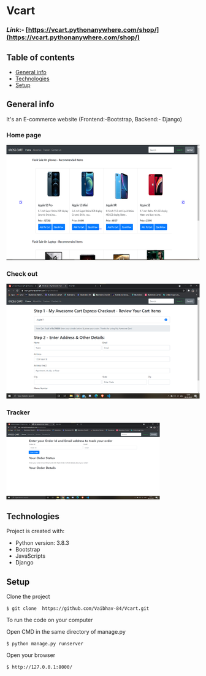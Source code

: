 # Vcart 

### _Link_:- [https://vcart.pythonanywhere.com/shop/](https://vcart.pythonanywhere.com/shop/)

## Table of contents
* [General info](#general-info)
* [Technologies](#technologies)
* [Setup](#setup)

## General info
It's an E-commerce website (Frontend:-Bootstrap, Backend:- Django)
### Home page
<img src="/vcart-images/1.png" height = 300px width = 600px>

### Check out
<img src="/vcart-images/3.png" height = 300px width = 600px>


### Tracker
<img src="/vcart-images/5.png" height = 200px width = 400px>


## Technologies
Project is created with:
* Python version: 3.8.3
* Bootstrap
* JavaScripts
* Django

	
## Setup
Clone the project 
```
$ git clone  https://github.com/Vaibhav-84/Vcart.git 
```
To run the code on your computer

Open CMD in the same directory of manage.py
```
$ python manage.py runserver
```
Open your browser 
```
$ http://127.0.0.1:8000/ 
```
